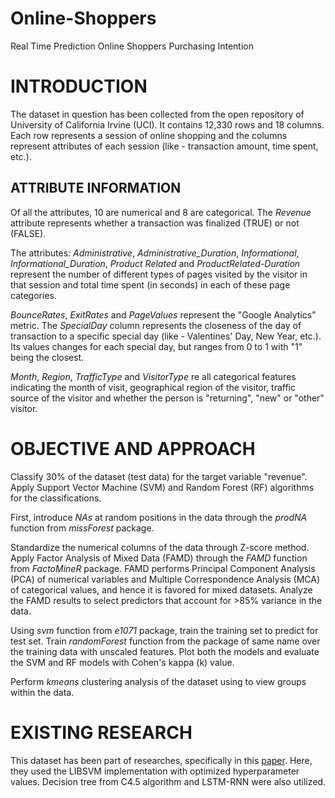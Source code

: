 # Online-Shoppers
Real Time Prediction Online Shoppers Purchasing Intention

# INTRODUCTION

The dataset in question has been collected from the open repository of University of California Irvine (UCI). It contains 12,330 rows and 18 columns. Each row represents a session of online shopping and the columns represent attributes of each session (like - transaction amount, time spent, etc.).




## ATTRIBUTE INFORMATION

Of all the attributes, 10 are numerical and 8 are categorical. The *Revenue* attribute represents whether a transaction was finalized (TRUE) or not (FALSE).

The attributes: *Administrative*, *Administrative_Duration*, *Informational*, *Informational_Duration*, *Product Related* and *ProductRelated-Duration* represent the number of different types of pages visited by the visitor in that session and total time spent (in seconds) in each of these page categories.

*BounceRates*, *ExitRates* and *PageValues* represent the "Google Analytics" metric. The *SpecialDay* column represents the closeness of the day of transaction to a specific special day (like - Valentines' Day, New Year, etc.). Its values changes for each special day, but ranges from 0 to 1 with "1" being the closest.

*Month*, *Region*, *TrafficType* and *VisitorType* re all categorical features indicating the month of visit, geographical region of the visitor, traffic source of the visitor and whether the person is "returning", "new" or "other" visitor.



# OBJECTIVE AND APPROACH

Classify 30% of the dataset (test data) for the target variable "revenue". Apply Support Vector Machine (SVM) and Random Forest (RF) algorithms for the classifications.

First, introduce *NAs* at random positions in the data through the *prodNA* function from *missForest* package. 

Standardize the numerical columns of the data through Z-score method. Apply Factor Analysis of Mixed Data (FAMD) through the *FAMD* function from *FactoMineR* package. FAMD performs Principal Component Analysis (PCA) of numerical variables and Multiple Correspondence Analysis (MCA) of categorical values, and hence it is favored for mixed datasets. Analyze the FAMD results to select predictors that account for >85% variance in the data.

Using *svm* function from *e1071* package, train the training set to predict for test set. Train *randomForest* function from the package of same name over the training data with unscaled features. Plot both the models and evaluate the SVM and RF models with Cohen's kappa (k) value.

Perform *kmeans* clustering analysis of the dataset using to view groups within the data.



# EXISTING RESEARCH


This dataset has been part of researches, specifically in this [paper](https://doi.org/10.1007/s00521-018-3523-0). Here, they used the LIBSVM implementation with optimized hyperparameter values. Decision tree from C4.5 algorithm and LSTM-RNN were also utilized.

